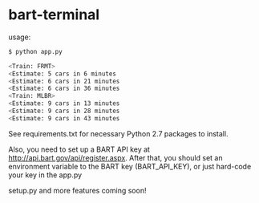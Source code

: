 # bart-terminal
usage:
```bash
$ python app.py

<Train: FRMT>
<Estimate: 5 cars in 6 minutes
<Estimate: 6 cars in 21 minutes
<Estimate: 6 cars in 36 minutes
<Train: MLBR>
<Estimate: 9 cars in 13 minutes
<Estimate: 9 cars in 28 minutes
<Estimate: 9 cars in 43 minutes
```

See requirements.txt for necessary Python 2.7 packages to install.

Also, you need to set up a BART API key at http://api.bart.gov/api/register.aspx. After that, you should set an environment variable to the BART key (BART\_API\_KEY), or just hard-code your key in the app.py

setup.py and more features coming soon!
